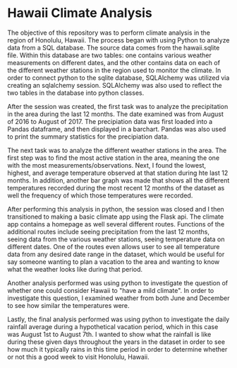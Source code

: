 # Hawaii Climate Analysis
The objective of this repository was to perform climate analysis in the region of Honolulu, Hawaii. The process began with using Python to analyze data from a SQL database. The source data comes from the hawaii.sqlite file. Within this database are two tables: one contains various weather measurements on different dates, and the other contains data on each of the different weather stations in the region used to monitor the climate. In order to connect python to the sqlite database, SQLAlchemy was utilized via creating an sqlalchemy session. SQLAlchemy was also used to reflect the two tables in the database into python classes.  

After the session was created, the first task was to analyze the precipitation in the area during the last 12 months. The date examined was from August of 2016 to August of 2017. The precipiation data was first loaded into a Pandas dataframe, and then displayed in a barchart. Pandas was also used to print the summary statistics for the precipiation data.

The next task was to analyze the different weather stations in the area. The first step was to find the most active station in the area, meaning the one with the most measurements/observations. Next, I found the lowest, highest, and average temperature observed at that station during hte last 12 months. In addition, another bar graph was made that shows all the different temperatures recorded during the most recent 12 months of the dataset as well the frequency of which those temperatures were recorded.

After performing this analysis in python, the session was closed and I then transitioned to making a basic climate app using the Flask api. The climate app contains a homepage as well several different routes. Functions of the additional routes include seeing precipitation from the last 12 months, seeing data from the various weather stations, seeing temperature data on different dates. One of the routes even allows user to see all temperature data from any desired date range in the dataset, which would be useful for say someone wanting to plan a vacation to the area and wanting to know what the weather looks like during that period. 

Another analysis performed was using python to investigate the question of whether one could consider Hawaii to "have a mild climate". In order to investigate this question, I examined weather from both June and December to see how similar the temperatures were.

Lastly, the final analysis performed was using python to investigate the daily rainfall average during a hypothetical vacation period, which in this case was August 1st to August 7th. I wanted to show what the rainfall is like during these given days throughout the years in the dataset in order to see how much it typically rains in this time period in order to determine whether or not this a good week to visit Honolulu, Hawaii. 


